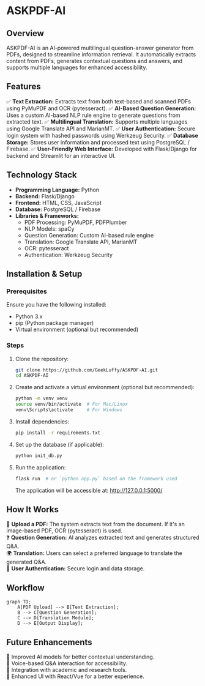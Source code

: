 # ASKPDF-AI

## Overview
ASKPDF-AI is an AI-powered multilingual question-answer generator from PDFs, designed to streamline information retrieval. It automatically extracts content from PDFs, generates contextual questions and answers, and supports multiple languages for enhanced accessibility.

## Features
✅ **Text Extraction:** Extracts text from both text-based and scanned PDFs using PyMuPDF and OCR (pytesseract).
✅ **AI-Based Question Generation:** Uses a custom AI-based NLP rule engine to generate questions from extracted text.
✅ **Multilingual Translation:** Supports multiple languages using Google Translate API and MarianMT.
✅ **User Authentication:** Secure login system with hashed passwords using Werkzeug Security.
✅ **Database Storage:** Stores user information and processed text using PostgreSQL / Firebase.
✅ **User-Friendly Web Interface:** Developed with Flask/Django for backend and Streamlit for an interactive UI.

## Technology Stack
- **Programming Language:** Python
- **Backend:** Flask/Django
- **Frontend:** HTML, CSS, JavaScript
- **Database:** PostgreSQL / Firebase
- **Libraries & Frameworks:**
  - PDF Processing: PyMuPDF, PDFPlumber
  - NLP Models: spaCy
  - Question Generation: Custom AI-based rule engine
  - Translation: Google Translate API, MarianMT
  - OCR: pytesseract
  - Authentication: Werkzeug Security

## Installation & Setup
### Prerequisites
Ensure you have the following installed:
- Python 3.x
- pip (Python package manager)
- Virtual environment (optional but recommended)

### Steps
1. Clone the repository:
   ```sh
   git clone https://github.com/GeekLuffy/ASKPDF-AI.git
   cd ASKPDF-AI
   ```
2. Create and activate a virtual environment (optional but recommended):
   ```sh
   python -m venv venv
   source venv/bin/activate  # For Mac/Linux
   venv\Scripts\activate     # For Windows
   ```
3. Install dependencies:
   ```sh
   pip install -r requirements.txt
   ```
4. Set up the database (if applicable):
   ```sh
   python init_db.py
   ```
5. Run the application:
   ```sh
   flask run  # or `python app.py` based on the framework used
   ```
   The application will be accessible at: http://127.0.0.1:5000/

## How It Works
📂 **Upload a PDF:** The system extracts text from the document. If it's an image-based PDF, OCR (pytesseract) is used.  
❓ **Question Generation:** AI analyzes extracted text and generates structured Q&A.  
🌍 **Translation:** Users can select a preferred language to translate the generated Q&A.  
🔐 **User Authentication:** Secure login and data storage.  

## Workflow
```mermaid
graph TD;
    A[PDF Upload] --> B[Text Extraction];
    B --> C[Question Generation];
    C --> D[Translation Module];
    D --> E[Output Display];
```

## Future Enhancements
🚀 Improved AI models for better contextual understanding.  
🚀 Voice-based Q&A interaction for accessibility.  
🚀 Integration with academic and research tools.  
🚀 Enhanced UI with React/Vue for a better experience.  
